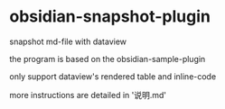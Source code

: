 # obsidian-snapshot-plugin

snapshot md-file with dataview

the program is based on the obsidian-sample-plugin

only support dataview's rendered table and inline-code 

more instructions are detailed in '说明.md'
